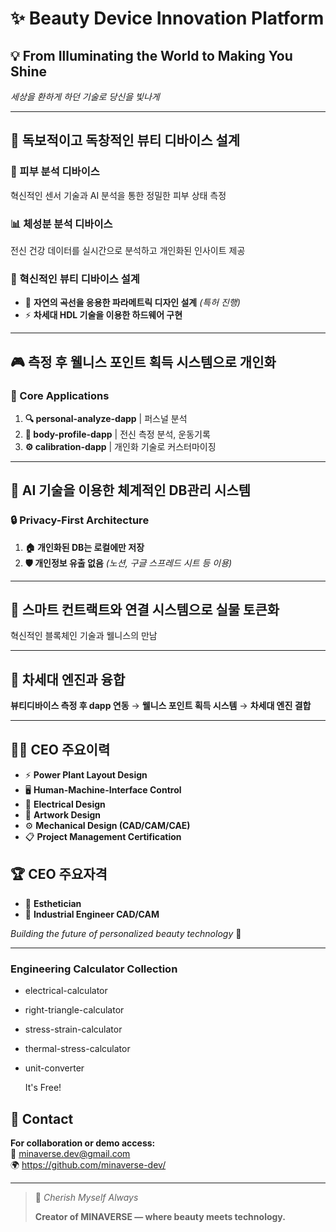 # ✨ Beauty Device Innovation Platform

## 💡 From Illuminating the World to Making You Shine
*세상을 환하게 하던 기술로 당신을 빛나게*

---

## 🎯 독보적이고 독창적인 뷰티 디바이스 설계

### 🔬 피부 분석 디바이스
혁신적인 센서 기술과 AI 분석을 통한 정밀한 피부 상태 측정

### 📊 체성분 분석 디바이스
전신 건강 데이터를 실시간으로 분석하고 개인화된 인사이트 제공

### 🚀 혁신적인 뷰티 디바이스 설계
- 🌿 **자연의 곡선을 응용한 파라메트릭 디자인 설계** *(특허 진행)*
- ⚡ **차세대 HDL 기술을 이용한 하드웨어 구현**

---

## 🎮 측정 후 웰니스 포인트 획득 시스템으로 개인화

### 📱 Core Applications

1. **🔍 personal-analyze-dapp** | 퍼스널 분석
2. **💪 body-profile-dapp** | 전신 측정 분석, 운동기록  
3. **⚙️ calibration-dapp** | 개인화 기술로 커스터마이징

---

## 🤖 AI 기술을 이용한 체계적인 DB관리 시스템

### 🔒 Privacy-First Architecture
1. **🏠 개인화된 DB는 로컬에만 저장**
2. **🛡️ 개인정보 유출 없음** *(노션, 구글 스프레드 시트 등 이용)*

---

## 🔗 스마트 컨트랙트와 연결 시스템으로 실물 토큰화

혁신적인 블록체인 기술과 웰니스의 만남

---

## 🚀 차세대 엔진과 융합

**뷰티디바이스 측정 후 dapp 연동** → **웰니스 포인트 획득 시스템** → **차세대 엔진 결합**

---

## 👨‍💼 CEO 주요이력

- ⚡ **Power Plant Layout Design**
- 🖥️ **Human-Machine-Interface Control**  
- 🔌 **Electrical Design**
- 🎨 **Artwork Design**
- ⚙️ **Mechanical Design (CAD/CAM/CAE)**
- 📋 **Project Management Certification**

## 🏆 CEO 주요자격

- 💄 **Esthetician**
- 🔧 **Industrial Engineer CAD/CAM**

*Building the future of personalized beauty technology* 🌟

 ---
 
### Engineering Calculator Collection
- electrical-calculator
- right-triangle-calculator
- stress-strain-calculator
- thermal-stress-calculator
- unit-converter

  It's Free!

## 📧 Contact

**For collaboration or demo access:**  
📧 [minaverse.dev@gmail.com](mailto:minaverse.dev@gmail.com)  
🌍 https://github.com/minaverse-dev/

---
> 💎 *Cherish Myself Always*  
>  
> **Creator of MINAVERSE — where beauty meets technology.**
